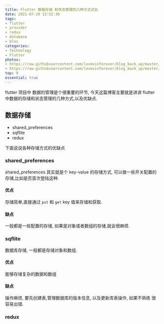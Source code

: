 ```yaml
---
title: Flutter 数据存储 和状态管理的几种方式对比
date: 2021-07-20 12:52:36
tags:
- flutter
- provider
- redux
- database
- bloc
categories:
- Technology
- Flutter
photos: 
- https://raw.githubusercontent.com/lovexinforever/blog_back_up/master/photos/2021-7-20_汽车.jpeg
- https://raw.githubusercontent.com/lovexinforever/blog_back_up/master/photos/2021-7-20_小船.jpeg
top: 9
essential: true
---
```


flutter 项目中 数据的管理是个很重要的环节, 今天这篇博客主要就是讲讲 flutter 中数据的存储和状态管理的几种方式,以及优缺点.

## 数据存储

- shared_preferences
- sqflite
- redux

下面说说各种存储方式的优缺点

### shared_preferences

shared_preferences 其实就是个 key-value 的存储方式, 可以做一些开关配置的存储,比如是否首次登陆这种.

#### 优点
存储简单,直接通过 `put` 和 `get` key 值来存储和获取.

#### 缺点
一般都是一些配置的存储, 如果是对象或者数组的存储,就会很麻烦.

### sqflite

数据库存储, 一般都是存储对象和数组.

#### 优点
能够存储复杂的数据和数组

#### 缺点
操作麻烦, 要先创建表,管理数据库的版本信息, 以及更新库表操作, 如果不熟练 很容易出错.

### redux